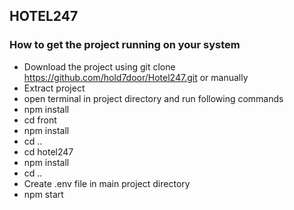 ## HOTEL247

### How to get the project running on your system
* Download the project using git clone https://github.com/hold7door/Hotel247.git or manually
* Extract project 
* open terminal in project directory and run following commands
* npm install
* cd front
* npm install
* cd ..
* cd hotel247
* npm install
* cd ..
* Create .env file in main project directory
* npm start